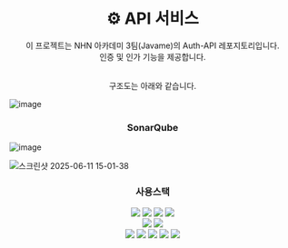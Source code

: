 <h1 align="center">⚙️ API 서비스</h1>
<div align="center">
이 프로젝트는 NHN 아카데미 3팀(Javame)의 Auth-API 레포지토리입니다.</br>
인증 및 인가 기능을 제공합니다. 
</br>
</br>
  
구조도는 아래와 같습니다.
</div>


![image](https://github.com/user-attachments/assets/65048c0d-dea8-4c6e-85ce-6476288b4956)


<h3 align="center" tabindex="-1" class="heading-element" dir="auto">SonarQube</h3>

![image](https://github.com/user-attachments/assets/52c4c467-0f25-4892-bfcf-e4bc76ff6f78)

![스크린샷 2025-06-11 15-01-38](https://github.com/user-attachments/assets/0bfc62c0-ba0c-4cad-8031-34b75f5bef03)


<div align="center">
<h3 tabindex="-1" class="heading-element" dir="auto">사용스택</h3>
<div>
  <img src="https://img.shields.io/badge/java-007396?style=for-the-badge&logo=OpenJDK&logoColor=white">
  <img src="https://img.shields.io/badge/spring-%236DB33F.svg?style=for-the-badge&logo=spring&logoColor=white">
  <img src="https://img.shields.io/badge/springboot-6DB33F?style=for-the-badge&logo=springboot&logoColor=white">
  <img src="https://img.shields.io/badge/Spring%20Security-6DB33F?style=for-the-badge&logo=springsecurity&logoColor=white">
</div>

<div>
  <img src="https://img.shields.io/badge/Hibernate-59666C?style=for-the-badge&logo=Hibernate&logoColor=white">
  <img src="https://img.shields.io/badge/Redis-DC382D?style=for-the-badge&logo=Redis&logoColor=white"> 
</div>

<div>
  <img src="https://img.shields.io/badge/github-%23121011.svg?style=for-the-badge&logo=github&logoColor=white">
  <img src="https://img.shields.io/badge/git-F05032?style=for-the-badge&logo=git&logoColor=white">
  <img src="https://img.shields.io/badge/GitHub Actions-2088FF?style=for-the-badge&logo=githubActions&logoColor=white">
  <img src="https://img.shields.io/badge/docker-%230db7ed.svg?style=for-the-badge&logo=docker&logoColor=white">
  <img src="https://img.shields.io/badge/Linux-FCC624?style=for-the-badge&logo=linux&logoColor=black">
</div>


